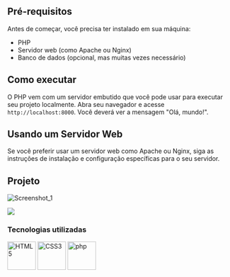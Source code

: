 ## Pré-requisitos
Antes de começar, você precisa ter instalado em sua máquina:

+ PHP
+ Servidor web (como Apache ou Nginx)
+ Banco de dados (opcional, mas muitas vezes necessário)

## Como executar
O PHP vem com um servidor embutido que você pode usar para executar seu projeto localmente.
Abra seu navegador e acesse ```http://localhost:8000```. Você deverá ver a mensagem "Olá, mundo!".

## Usando um Servidor Web
Se você preferir usar um servidor web como Apache ou Nginx, siga as instruções de instalação e configuração específicas para o seu servidor.

## Projeto
![Screenshot_1](https://github.com/amxanda/cardapio-php/assets/91753947/7dfcc5c7-890d-4057-8650-9c26f3cdc88d)

<p align="">
  <img loading="lazy" src="http://img.shields.io/static/v1?label=STATUS&message=Finalizado&color=GREEN&style=for-the-badge"/>
</p>

<h3 align="left">Tecnologias utilizadas</h3>
<p align="left">
  <img width="64px" alt="HTML5" title="HTML5" src="https://cdn.jsdelivr.net/gh/devicons/devicon/icons/html5/html5-plain.svg" />
  <img width="64px" alt="CSS3" title="CSS3" src="https://cdn.jsdelivr.net/gh/devicons/devicon/icons/css3/css3-original.svg" />
  <img width="64px" alt="php" title="php" src="https://cdn.jsdelivr.net/gh/devicons/devicon@latest/icons/php/php-original.svg" />
</p>

